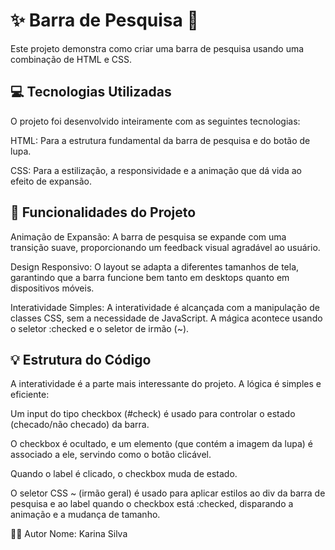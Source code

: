 # ✨ Barra de Pesquisa  🔎
Este projeto demonstra como criar uma barra de pesquisa usando uma combinação de HTML e CSS. 

## 💻 Tecnologias Utilizadas
O projeto foi desenvolvido inteiramente com as seguintes tecnologias:

HTML: Para a estrutura fundamental da barra de pesquisa e do botão de lupa.

CSS: Para a estilização, a responsividade e a animação que dá vida ao efeito de expansão.

## 🚀 Funcionalidades do Projeto
Animação de Expansão: A barra de pesquisa se expande com uma transição suave, proporcionando um feedback visual agradável ao usuário.

Design Responsivo: O layout se adapta a diferentes tamanhos de tela, garantindo que a barra funcione bem tanto em desktops quanto em dispositivos móveis.

Interatividade Simples: A interatividade é alcançada com a manipulação de classes CSS, sem a necessidade de JavaScript. A mágica acontece usando o seletor :checked e o seletor de irmão (~).

## 💡 Estrutura do Código
A interatividade é a parte mais interessante do projeto. A lógica é simples e eficiente:

Um input do tipo checkbox (#check) é usado para controlar o estado (checado/não checado) da barra.

O checkbox é ocultado, e um elemento <label> (que contém a imagem da lupa) é associado a ele, servindo como o botão clicável.

Quando o label é clicado, o checkbox muda de estado.

O seletor CSS ~ (irmão geral) é usado para aplicar estilos ao div da barra de pesquisa e ao label quando o checkbox está :checked, disparando a animação e a mudança de tamanho.


🧑‍💻 Autor
Nome: Karina Silva
